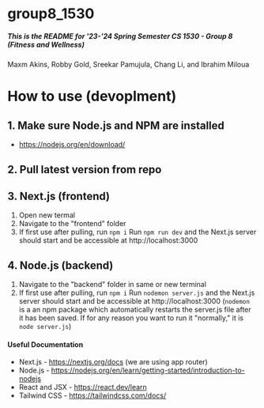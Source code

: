 # group8_1530

##### This is the README for '23-'24 Spring Semester CS 1530 - Group 8 (Fitness and Wellness)

Maxm Akins, Robby Gold, Sreekar Pamujula, Chang Li, and Ibrahim Miloua

# How to use (devoplment)

## 1. Make sure Node.js and NPM are installed

- https://nodejs.org/en/download/

## 2. Pull latest version from repo

## 3. Next.js (frontend)

1. Open new termal
2. Navigate to the "frontend" folder
3. If first use after pulling, run `npm i`
   Run `npm run dev` and the Next.js server should start and be accessible at http://localhost:3000

## 4. Node.js (backend)

1. Navigate to the "backend" folder in same or new terminal
2. If first use after pulling, run `npm i`
   Run `nodemon server.js` and the Next.js server should start and be accessible at http://localhost:3000
   (`nodemon` is a an npm package which automatically restarts the server.js file after it has been saved. If for any reason you want to run it "normally," it is `node server.js`)

#### Useful Documentation

- Next.js - https://nextjs.org/docs (we are using app router)
- Node.js - https://nodejs.org/en/learn/getting-started/introduction-to-nodejs
- React and JSX - https://react.dev/learn
- Tailwind CSS - https://tailwindcss.com/docs/
